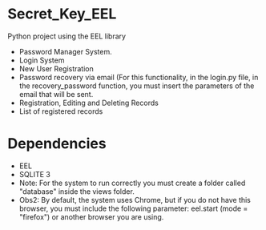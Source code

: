 # Secret_Key_EEL
Python project using the EEL library

  - Password Manager System.
  - Login System
  - New User Registration
  - Password recovery via email (For this functionality, in the login.py file, in the recovery_password function, you must
  insert the parameters of the email that will be sent.
  - Registration, Editing and Deleting Records
  - List of registered records

# Dependencies
  - EEL
  - SQLITE 3
  - Note: For the system to run correctly you must create a folder called "database" inside the views folder.
  - Obs2: By default, the system uses Chrome, but if you do not have this browser, you must include the following parameter:
  eel.start (mode = "firefox") or another browser you are using.